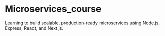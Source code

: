 # Microservices_course
Learning to build scalable, production-ready microservices using Node.js, Express, React, and Next.js. 
